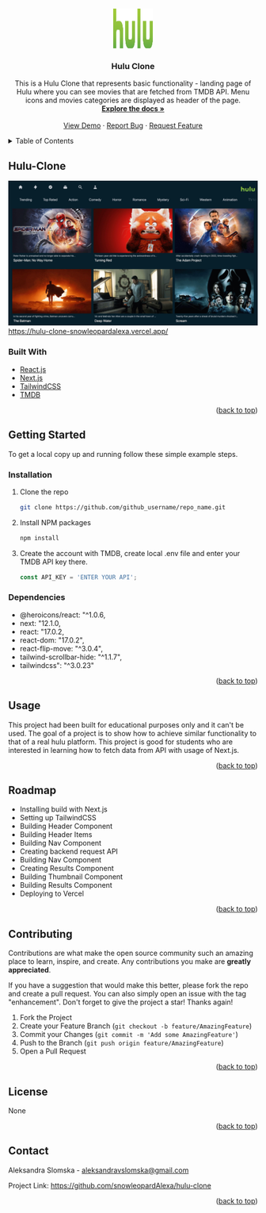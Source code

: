 <div id="top"></div>
<!-- PROJECT SHIELDS -->

<!-- PROJECT LOGO -->
<br />
<div align="center">
  <a href="https://github.com/snowleopardAlexa/hulu-clone">
    <img src="/public/logo.png" alt="Logo" width="80" height="80">
  </a>

<h3 align="center">Hulu Clone</h3>

  <p align="center">
    This is a Hulu Clone that represents basic functionality - landing page of Hulu where you can see movies that are fetched from TMDB API. Menu icons and movies categories are displayed as header of the page. 
    <br />
    <a href="https://github.com/snowleopardAlexa/hulu-clone"><strong>Explore the docs »</strong></a>
    <br />
    <br />
    <a href="https://hulu-clone-snowleopardalexa.vercel.app/">View Demo</a>
    ·
    <a href="https://github.com/github_snowleopardAlexa/hulu-clone/issues">Report Bug</a>
    ·
    <a href="https://github.com/github_snowleopardAlexa/hulu-clone/issues">Request Feature</a>
  </p>
</div>



<!-- TABLE OF CONTENTS -->
<details>
  <summary>Table of Contents</summary>
  <ol>
    <li>
      <a href="#about-the-project">About The Project</a>
      <ul>
        <li><a href="#built-with">Built With</a></li>
      </ul>
    </li>
    <li>
      <a href="#getting-started">Getting Started</a>
      <ul>
        <li><a href="#installation">Installation</a></li>
        <li><a href="#dependencies">Dependencies</a></li>
      </ul>
    </li>
    <li><a href="#usage">Usage</a></li>
    <li><a href="#roadmap">Roadmap</a></li>
    <li><a href="#contributing">Contributing</a></li>
    <li><a href="#license">License</a></li>
    <li><a href="#contact">Contact</a></li>
    <li><a href="#acknowledgments">Acknowledgments</a></li>
  </ol>
</details>


<!-- ABOUT THE PROJECT -->
## Hulu-Clone

![Alt text](/public/hulu-clone-compressed.jpg?raw=true "Hulu Clone") https://hulu-clone-snowleopardalexa.vercel.app/

### Built With

* [React.js](https://reactjs.org/)
* [Next.js](https://nextjs.org/)
* [TailwindCSS](https://tailwindcss.com/)
* [TMDB](https://developers.themoviedb.org/3)


<p align="right">(<a href="#top">back to top</a>)</p>


<!-- GETTING STARTED -->
## Getting Started

To get a local copy up and running follow these simple example steps.
 
### Installation

1. Clone the repo
   ```sh
   git clone https://github.com/github_username/repo_name.git
   ```
3. Install NPM packages
   ```sh
   npm install
   ```
4. Create the account with TMDB, create local .env file and enter your TMDB API key there.
   ```js
   const API_KEY = 'ENTER YOUR API';
   ```
   
### Dependencies

* @heroicons/react: "^1.0.6,
* next: "12.1.0,
* react: "17.0.2,
* react-dom: "17.0.2",
* react-flip-move: "^3.0.4",
* tailwind-scrollbar-hide: "^1.1.7",
* tailwindcss": "^3.0.23"

<p align="right">(<a href="#top">back to top</a>)</p>


<!-- USAGE EXAMPLES -->
## Usage

This project had been built for educational purposes only and it can't be used. The goal of a project is to show how to achieve similar functionality to that of a real hulu platform. This project is good for students who are interested in learning how to fetch data from API with usage of Next.js. 

<p align="right">(<a href="#top">back to top</a>)</p>


<!-- ROADMAP -->
## Roadmap

- Installing build with Next.js
- Setting up TailwindCSS
- Building Header Component
- Building Header Items
- Building Nav Component
- Creating backend request API
- Building Nav Component
- Creating Results Component
- Building Thumbnail Component
- Building Results Component
- Deploying to Vercel 

<p align="right">(<a href="#top">back to top</a>)</p>


<!-- CONTRIBUTING -->
## Contributing

Contributions are what make the open source community such an amazing place to learn, inspire, and create. Any contributions you make are **greatly appreciated**.

If you have a suggestion that would make this better, please fork the repo and create a pull request. You can also simply open an issue with the tag "enhancement".
Don't forget to give the project a star! Thanks again!

1. Fork the Project
2. Create your Feature Branch (`git checkout -b feature/AmazingFeature`)
3. Commit your Changes (`git commit -m 'Add some AmazingFeature'`)
4. Push to the Branch (`git push origin feature/AmazingFeature`)
5. Open a Pull Request

<p align="right">(<a href="#top">back to top</a>)</p>


<!-- LICENSE -->
## License

None

<p align="right">(<a href="#top">back to top</a>)</p>


<!-- CONTACT -->
## Contact

Aleksandra Slomska - aleksandravslomska@gmail.com

Project Link: https://github.com/snowleopardAlexa/hulu-clone

<p align="right">(<a href="#top">back to top</a>)</p>



<!-- MARKDOWN LINKS & IMAGES -->
<!-- https://www.markdownguide.org/basic-syntax/#reference-style-links -->
[contributors-shield]: https://img.shields.io/github/contributors/snowleopardAlexa/medium-clone.svg?style=for-the-badge
[contributors-url]: https://github.com/github_username/repo_name/graphs/contributors
[forks-shield]: https://img.shields.io/github/forks/github_username/repo_name.svg?style=for-the-badge
[forks-url]: https://github.com/github_username/repo_name/network/members
[stars-shield]: https://img.shields.io/github/stars/github_username/repo_name.svg?style=for-the-badge
[stars-url]: https://github.com/github_username/repo_name/stargazers
[issues-shield]: https://img.shields.io/github/issues/github_username/repo_name.svg?style=for-the-badge
[issues-url]: https://github.com/github_username/repo_name/issues
[license-shield]: https://img.shields.io/github/license/github_username/repo_name.svg?style=for-the-badge
[license-url]: https://github.com/github_username/repo_name/blob/master/LICENSE.txt
[linkedin-shield]: https://img.shields.io/badge/-LinkedIn-black.svg?style=for-the-badge&logo=linkedin&colorB=555
[linkedin-url]: https://linkedin.com/in/linkedin_username
[product-screenshot]: images/screenshot.png

